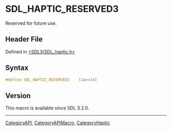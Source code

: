# SDL_HAPTIC_RESERVED3

Reserved for future use.

## Header File

Defined in [<SDL3/SDL_haptic.h>](https://github.com/libsdl-org/SDL/blob/main/include/SDL3/SDL_haptic.h)

## Syntax

```c
#define SDL_HAPTIC_RESERVED3    (1u<<14)
```

## Version

This macro is available since SDL 3.2.0.

----
[CategoryAPI](CategoryAPI), [CategoryAPIMacro](CategoryAPIMacro), [CategoryHaptic](CategoryHaptic)

